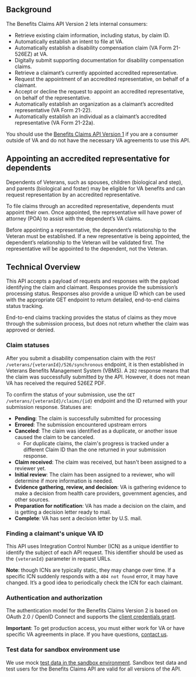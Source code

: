 ## Background

The Benefits Claims API Version 2 lets internal consumers:

-   Retrieve existing claim information, including status, by claim ID.
-   Automatically establish an intent to file at VA.
-   Automatically establish a disability compensation claim (VA Form 21-526EZ) at VA.
-   Digitally submit supporting documentation for disability compensation claims.
-   Retrieve a claimant’s currently appointed accredited representative.
-   Request the appointment of an accredited representative, on behalf of a claimant.
-   Accept or decline the request to appoint an accredited representative, on behalf of the representative.
-   Automatically establish an organization as a claimant’s accredited representative (VA Form 21-22).
-   Automatically establish an individual as a claimant’s accredited representative (VA Form 21-22a).

You should use the [Benefits Claims API Version 1](https://developer.va.gov/explore/benefits/docs/claims?version=current) if you are a consumer outside of VA and do not have the necessary VA agreements to use this API.

## Appointing an accredited representative for dependents

Dependents of Veterans, such as spouses, children (biological and step), and parents (biological and foster) may be eligible for VA benefits and can request representation by an accredited representative.

To file claims through an accredited representative, dependents must appoint their own. Once appointed, the representative will have power of attorney (POA) to assist with the dependentʼs VA claims.

Before appointing a representative, the dependentʼs relationship to the Veteran must be established. If a new representative is being appointed, the dependentʼs relationship to the Veteran will be validated first. The representative will be appointed to the dependent, not the Veteran.

## Technical Overview

This API accepts a payload of requests and responses with the payload identifying the claim and claimant. Responses provide the submission’s processing status. Responses also provide a unique ID which can be used with the appropriate GET endpoint to return detailed, end-to-end claims status tracking. 

End-to-end claims tracking provides the status of claims as they move through the submission process, but does not return whether the claim was approved or denied. 

### Claim statuses

After you submit a disability compensation claim with the `POST /veterans/{veteranId}/526/synchronous` endpoint, it is then established in Veterans Benefits Management System (VBMS). A `202` response means that the claim was successfully submitted by the API. However, it does not mean VA has received the required 526EZ PDF.

To confirm the status of your submission, use the `GET /veterans/{veteranId}/claims/{id}` endpoint and the ID returned with your submission response. Statuses are:

*  **Pending**: The claim is successfully submitted for processing
*   **Errored**: The submission encountered upstream errors
*   **Canceled**: The claim was identified as a duplicate, or another issue caused the claim to be canceled.
    *   For duplicate claims, the claim's progress is tracked under a different Claim ID than the one returned in your submission response.
*   **Claim received**: The claim was received, but hasn't been assigned to a reviewer yet.
*   **Initial review**: The claim has been assigned to a reviewer, who will determine if more information is needed.
*   **Evidence gathering, review, and decision**: VA is gathering evidence to make a decision from health care providers, government agencies, and other sources.
*   **Preparation for notification**: VA has made a decision on the claim, and is getting a decision letter ready to mail.
*   **Complete**: VA has sent a decision letter by U.S. mail.

### Finding a claimant's unique VA ID

This API uses Integration Control Number (ICN) as a unique identifier to identify the subject of each API request. This identifier should be used as the `{veteranId}` parameter in request URLs.

**Note**: though ICNs are typically static, they may change over time. If a specific ICN suddenly responds with a `404 not found` error, it may have changed. It’s a good idea to periodically check the ICN for each claimant.

### Authentication and authorization

The authentication model for the Benefits Claims Version 2 is based on OAuth 2.0 / OpenID Connect and supports the [client credentials grant](https://developer.va.gov/explore/authorization/docs/client-credentials?api=claims).

**Important**: To get production access, you must either work for VA or have specific VA agreements in place. If you have questions, [contact us](https://developer.va.gov/support/contact-us).

### Test data for sandbox environment use

We use mock [test data in the sandbox environment](https://developer.va.gov/explore/api/benefits-claims/test-users/2671/f1097c9772b447bb755b26dcd3e652aecad632389a28f0e19a7ebb082808db39). Sandbox test data and test users for the Benefits Claims API are valid for all versions of the API.

